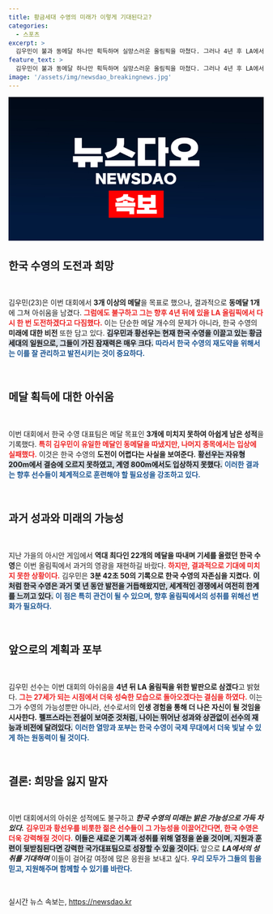 ```yaml
---
title: 황금세대 수영의 미래가 이렇게 기대된다고?
categories:
  - 스포츠
excerpt: >
  김우민이 불과 동메달 하나만 획득하며 실망스러운 올림픽을 마쳤다. 그러나 4년 후 LA에서의 재도전을 다짐하며 한국 수영의 희망을 이어간다.
feature_text: >
  김우민이 불과 동메달 하나만 획득하며 실망스러운 올림픽을 마쳤다. 그러나 4년 후 LA에서의 재도전을 다짐하며 한국 수영의 희망을 이어간다.
image: '/assets/img/newsdao_breakingnews.jpg'
---
```


<p><img src="/assets/img/newsdao_breakingnews.jpg" alt="implanttips 속보" /></p>

<h2 data-ke-size="size26">한국 수영의 도전과 희망</h2>

<p data-ke-size="size16">&nbsp;</p>

<p>김우민(23)은 이번 대회에서 <strong>3개 이상의 메달</strong>을 목표로 했으나, 결과적으로 <strong>동메달 1개</strong>에 그쳐 아쉬움을 남겼다. <b><span style="color: #ee2323;">그럼에도 불구하고 그는 향후 4년 뒤에 있을 LA 올림픽에서 다시 한 번 도전하겠다고 다짐했다.</span></b> 이는 단순한 메달 개수의 문제가 아니라, 한국 수영의 <strong>미래에 대한 비전</strong> 또한 담고 있다. <b><span style="background-color: #21538527;">김우민과 황선우는 현재 한국 수영을 이끌고 있는 황금세대의 일원으로, 그들이 가진 잠재력은 매우 크다.</span></b> <b><span style="color: #1a5490;">따라서 한국 수영의 재도약을 위해서는 이를 잘 관리하고 발전시키는 것이 중요하다.</span></b></p>

<p data-ke-size="size16">&nbsp;</p>

<h2 data-ke-size="size26">메달 획득에 대한 아쉬움</h2>

<p data-ke-size="size16">&nbsp;</p>

<p>이번 대회에서 한국 수영 대표팀은 메달 목표인 <strong>3개에 미치지 못하여 아쉽게 남은 성적</strong>을 기록했다. <b><span style="color: #ee2323;">특히 김우민이 유일한 메달인 동메달을 따냈지만, 나머지 종목에서는 입상에 실패했다.</span></b> 이것은 한국 수영의 <strong>도전이 어렵다는 사실을 보여준다.</strong> <b><span style="background-color: #21538527;">황선우는 자유형 200m에서 결승에 오르지 못하였고, 계영 800m에서도 입상하지 못했다.</span></b> <b><span style="color: #1a5490;">이러한 결과는 향후 선수들이 체계적으로 훈련해야 할 필요성을 강조하고 있다.</span></b></p>

<p data-ke-size="size16">&nbsp;</p>

<h2 data-ke-size="size26">과거 성과와 미래의 가능성</h2>

<p data-ke-size="size16">&nbsp;</p>

<p>지난 가을의 아시안 게임에서 <strong>역대 최다인 22개의 메달을 따내며 기세를 올렸던 한국 수영</strong>은 이번 올림픽에서 과거의 영광을 재현하길 바랐다. <b><span style="color: #ee2323;">하지만, 결과적으로 기대에 미치지 못한 상황이다.</span></b> 김우민은 <strong>3분 42초 50의 기록으로 한국 수영의 자존심을 지켰다.</strong> <b><span style="background-color: #21538527;">이처럼 한국 수영은 과거 몇 년 동안 발전을 거듭해왔지만, 세계적인 경쟁에서 여전히 한계를 느끼고 있다.</span></b> <b><span style="color: #1a5490;">이 점은 특히 관건이 될 수 있으며, 향후 올림픽에서의 성취를 위해선 변화가 필요하다.</span></b></p>

<p data-ke-size="size16">&nbsp;</p>

<h2 data-ke-size="size26">앞으로의 계획과 포부</h2>

<p data-ke-size="size16">&nbsp;</p>

<p>김우민 선수는 이번 대회의 아쉬움을 <strong>4년 뒤 LA 올림픽을 위한 발판으로 삼겠다</strong>고 밝혔다. <b><span style="color: #ee2323;">그는 27세가 되는 시점에서 더욱 성숙한 모습으로 돌아오겠다는 결심을 하였다.</span></b> 이는 그가 수영의 가능성뿐만 아니라, 선수로서의 <strong>인생 경험을 통해 더 나은 자신이 될 것임을 시사한다.</strong> <b><span style="background-color: #21538527;">펠프스라는 전설이 보여준 것처럼, 나이는 뛰어난 성과와 상관없이 선수의 재능과 비전에 달려있다.</span></b> <b><span style="color: #1a5490;">이러한 열망과 포부는 한국 수영이 국제 무대에서 더욱 빛날 수 있게 하는 원동력이 될 것이다.</span></b></p>

<p data-ke-size="size16">&nbsp;</p>

<h2 data-ke-size="size26">결론: 희망을 잃지 말자</h2>

<p data-ke-size="size16">&nbsp;</p>

<p>이번 대회에서의 아쉬운 성적에도 불구하고 <strong><em>한국 수영의 미래는 밝은 가능성으로 가득 차 있다.</em></strong> <b><span style="color: #ee2323;">김우민과 황선우를 비롯한 젊은 선수들이 그 가능성을 이끌어간다면, 한국 수영은 더욱 강력해질 것이다.</span></b> <b><span style="background-color: #21538527;">이들은 새로운 기록과 성취를 위해 열정을 쏟을 것이며, 지원과 훈련이 뒷받침된다면 강력한 국가대표팀으로 성장할 수 있을 것이다.</span></b> 앞으로 <strong><em>LA에서의 성취를 기대하며</em></strong> 이들이 걸어갈 여정에 많은 응원을 보내고 싶다. <b><span style="color: #1a5490;">우리 모두가 그들의 힘을 믿고, 지원해주며 함께할 수 있기를 바란다.</span></b></p>

<p data-ke-size="size16">&nbsp;</p>
실시간 뉴스 속보는, <a href="https://newsdao.kr" rel="dofollow">https://newsdao.kr</a>


